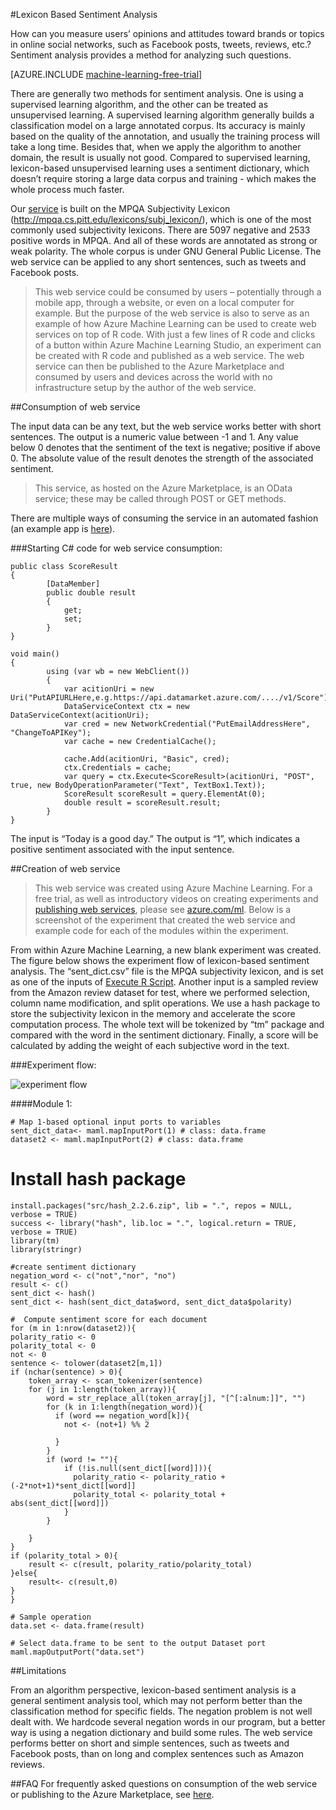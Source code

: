 <properties 
	pageTitle="Lexicon Based Sentiment Analysis | Microsoft Azure" 
	description="Lexicon Based Sentiment Analysis" 
	services="machine-learning" 
	documentationCenter="" 
	authors="pengxia" 
	manager="jhubbard" 
	editor="cgronlun"/>

<tags 
	ms.service="machine-learning" 
	ms.workload="data-services" 
	ms.tgt_pltfrm="na" 
	ms.devlang="na" 
	ms.topic="article" 
	ms.date="06/04/2016" 
	ms.author="pengxia"/> 



#Lexicon Based Sentiment Analysis 

How can you measure users’ opinions and attitudes toward brands or topics in online social networks, such as Facebook posts, tweets, reviews, etc.? Sentiment analysis provides a method for analyzing such questions.


[AZURE.INCLUDE [machine-learning-free-trial](../../includes/machine-learning-free-trial.md)]

There are generally two methods for sentiment analysis. One is using a supervised learning algorithm, and the other can be treated as unsupervised learning. A supervised learning algorithm generally builds a classification model on a large annotated corpus. Its accuracy is mainly based on the quality of the annotation, and usually the training process will take a long time. Besides that, when we apply the algorithm to another domain, the result is usually not good. Compared to supervised learning, lexicon-based unsupervised learning uses a sentiment dictionary, which doesn’t require storing a large data corpus and training - which makes the whole process much faster. 

Our [service](https://datamarket.azure.com/dataset/aml_labs/lexicon_based_sentiment_analysis) is built on the MPQA Subjectivity Lexicon (http://mpqa.cs.pitt.edu/lexicons/subj_lexicon/), which is one of the most commonly used subjectivity lexicons. There are 5097 negative and 2533 positive words in MPQA. And all of these words are annotated as strong or weak polarity. The whole corpus is under GNU General Public License. The web service can be applied to any short sentences, such as tweets and Facebook posts. 

>This web service could be consumed by users – potentially through a mobile app, through a website, or even on a local computer for example. But the purpose of the web service is also to serve as an example of how Azure Machine Learning can be used to create web services on top of R code. With just a few lines of R code and clicks of a button within Azure Machine Learning Studio, an experiment can be created with R code and published as a web service. The web service can then be published to the Azure Marketplace and consumed by users and devices across the world with no infrastructure setup by the author of the web service.

##Consumption of web service

The input data can be any text, but the web service works better with short sentences. The output is a numeric value between -1 and 1. Any value below 0 denotes that the sentiment of the text is negative; positive if above 0. The absolute value of the result denotes the strength of the associated sentiment. 

>This service, as hosted on the Azure Marketplace, is an OData service; these may be called through POST or GET methods. 

There are multiple ways of consuming the service in an automated fashion (an example app is [here](http://microsoftazuremachinelearning.azurewebsites.net/)).

###Starting C# code for web service consumption:

	public class ScoreResult
	{
	        [DataMember]
	        public double result
	        {
	            get;
	            set;
	        }
	}

	void main()
	{
	        using (var wb = new WebClient())
	        {
	            var acitionUri = new Uri("PutAPIURLHere,e.g.https://api.datamarket.azure.com/..../v1/Score");
	            DataServiceContext ctx = new DataServiceContext(acitionUri);
	            var cred = new NetworkCredential("PutEmailAddressHere", "ChangeToAPIKey");
	            var cache = new CredentialCache();
	
	            cache.Add(acitionUri, "Basic", cred);
	            ctx.Credentials = cache;
	            var query = ctx.Execute<ScoreResult>(acitionUri, "POST", true, new BodyOperationParameter("Text", TextBox1.Text));
	            ScoreResult scoreResult = query.ElementAt(0);
	            double result = scoreResult.result;
	    	}
	}



The input is “Today is a good day.” The output is “1”, which indicates a positive sentiment associated with the input sentence. 

##Creation of web service
>This web service was created using Azure Machine Learning. For a free trial, as well as introductory videos on creating experiments and [publishing web services](machine-learning-publish-a-machine-learning-web-service.md), please see [azure.com/ml](http://azure.com/ml). Below is a screenshot of the experiment that created the web service and example code for each of the modules within the experiment.


From within Azure Machine Learning, a new blank experiment was created. The figure below shows the experiment flow of lexicon-based sentiment analysis. The “sent_dict.csv” file is the MPQA subjectivity lexicon, and is set as one of the inputs of [Execute R Script][execute-r-script]. Another input is a sampled review from the Amazon review dataset for test, where we performed selection, column name modification, and split operations. We use a hash package to store the subjectivity lexicon in the memory and accelerate the score computation process. The whole text will be tokenized by “tm” package and compared with the word in the sentiment dictionary. Finally, a score will be calculated by adding the weight of each subjective word in the text. 

###Experiment flow:

![experiment flow][2]


####Module 1:
	
	# Map 1-based optional input ports to variables
    sent_dict_data<- maml.mapInputPort(1) # class: data.frame
    dataset2 <- maml.mapInputPort(2) # class: data.frame
 
   # Install hash package
    install.packages("src/hash_2.2.6.zip", lib = ".", repos = NULL, verbose = TRUE)
    success <- library("hash", lib.loc = ".", logical.return = TRUE, verbose = TRUE)
    library(tm)
    library(stringr)

    #create sentiment dictionary
    negation_word <- c("not","nor", "no")
    result <- c()
    sent_dict <- hash()
    sent_dict <- hash(sent_dict_data$word, sent_dict_data$polarity)

    #  Compute sentiment score for each document
    for (m in 1:nrow(dataset2)){
	polarity_ratio <- 0
	polarity_total <- 0
	not <- 0
	sentence <- tolower(dataset2[m,1])
	if (nchar(sentence) > 0){
		token_array <- scan_tokenizer(sentence)
		for (j in 1:length(token_array)){
			word = str_replace_all(token_array[j], "[^[:alnum:]]", "")
		    for (k in 1:length(negation_word)){
		      if (word == negation_word[k]){
		        not <- (not+1) %% 2

			  }
		    }
			if (word != ""){
			    if (!is.null(sent_dict[[word]])){
			      polarity_ratio <- polarity_ratio + (-2*not+1)*sent_dict[[word]]
			      polarity_total <- polarity_total + abs(sent_dict[[word]])
			    }
			}
		  
		}
	}
	if (polarity_total > 0){
		result <- c(result, polarity_ratio/polarity_total)
	}else{
		result<- c(result,0)
	}
    }

    # Sample operation
    data.set <- data.frame(result)

    # Select data.frame to be sent to the output Dataset port
    maml.mapOutputPort("data.set")
	


##Limitations

From an algorithm perspective, lexicon-based sentiment analysis is a general sentiment analysis tool, which may not perform better than the classification method for specific fields. The negation problem is not well dealt with. We hardcode several negation words in our program, but a better way is using a negation dictionary and build some rules. The web service performs better on short and simple sentences, such as tweets and Facebook posts, than on long and complex sentences such as Amazon reviews. 

##FAQ
For frequently asked questions on consumption of the web service or publishing to the Azure Marketplace, see [here](machine-learning-marketplace-faq.md).

[1]: ./media/machine-learning-r-csharp-lexicon-based-sentiment-analysis/sentiment_analysis_1.png
[2]: ./media/machine-learning-r-csharp-lexicon-based-sentiment-analysis/sentiment_analysis_2.png


<!-- Module References -->
[execute-r-script]: https://msdn.microsoft.com/library/azure/30806023-392b-42e0-94d6-6b775a6e0fd5/

 
